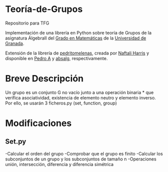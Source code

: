 # Teoría-de-Grupos
Repositorio para TFG

Implementación de una librería en Python sobre teoría de Grupos de la asignatura ÁlgebraII del [Grado en Matemáticas](http://grados.ugr.es/matematicas/) de la [Universidad de Granada](http://www.ugr.es).

Extensión de la librería de [pedritomelenas](https://github.com/pedritomelenas), creada por 
[Naftali Harris](http://www.naftaliharris.com) y disponible en [Pedro A](https://github.com/pedritomelenas/Algebra-II) y
[absalg](https://github.com/naftaliharris/Abstract-Algebra), respectivamente.

# Breve Descripción
Un grupo es un conjunto G no vacío junto a una operación binaria * que verifica asociatividad, existencia de elemento neutro y elemento inverso. Por ello, se usarán 3 ficheros.py (set, function, group)


# Modificaciones
## Set.py
-Calcular el orden del grupo
-Comprobar que el grupo es finito
-Calcular los subconjuntos de un grupo y los subconjuntos de tamaño n
-Operaciones unión, intersección, diferencia y diferencia simétrica

